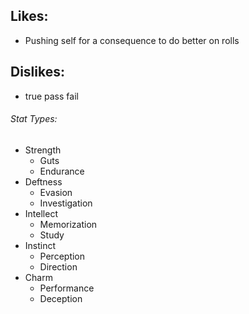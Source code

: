 

## Likes:
- Pushing self for a consequence to do better on rolls

## Dislikes:
- true pass fail

###### Stat Types:

- Strength
	- Guts
	- Endurance
- Deftness
	- Evasion
	- Investigation
- Intellect
	- Memorization
	- Study
- Instinct
	- Perception
	- Direction
- Charm
	- Performance
	- Deception
